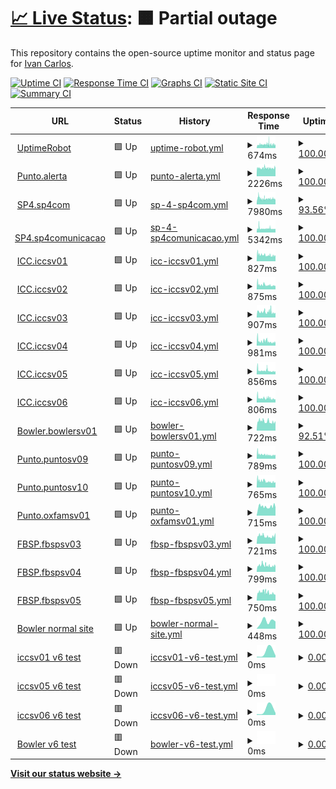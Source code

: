 # [📈 Live Status](https://monitor2.ivancarlos.com.br): <!--live status--> **🟧 Partial outage**

This repository contains the open-source uptime monitor and status page for [Ivan Carlos](https://ivancarlos.me).

[![Uptime CI](https://github.com/ivancarlos-me/Uptime-by-GitHub/workflows/Uptime%20CI/badge.svg)](https://github.com/ivancarlos-me/Uptime-by-GitHub/actions?query=workflow%3A%22Uptime+CI%22)
[![Response Time CI](https://github.com/ivancarlos-me/Uptime-by-GitHub/workflows/Response%20Time%20CI/badge.svg)](https://github.com/ivancarlos-me/Uptime-by-GitHub/actions?query=workflow%3A%22Response+Time+CI%22)
[![Graphs CI](https://github.com/ivancarlos-me/Uptime-by-GitHub/workflows/Graphs%20CI/badge.svg)](https://github.com/ivancarlos-me/Uptime-by-GitHub/actions?query=workflow%3A%22Graphs+CI%22)
[![Static Site CI](https://github.com/ivancarlos-me/Uptime-by-GitHub/workflows/Static%20Site%20CI/badge.svg)](https://github.com/ivancarlos-me/Uptime-by-GitHub/actions?query=workflow%3A%22Static+Site+CI%22)
[![Summary CI](https://github.com/ivancarlos-me/Uptime-by-GitHub/workflows/Summary%20CI/badge.svg)](https://github.com/ivancarlos-me/Uptime-by-GitHub/actions?query=workflow%3A%22Summary+CI%22)

<!--start: status pages-->
<!-- This summary is generated by Upptime (https://github.com/upptime/upptime) -->
<!-- Do not edit this manually, your changes will be overwritten -->
<!-- prettier-ignore -->
| URL | Status | History | Response Time | Uptime |
| --- | ------ | ------- | ------------- | ------ |
| <img alt="" src="https://icons.duckduckgo.com/ip3/uptimerobot.com.ico" height="13"> [UptimeRobot](https://uptimerobot.com) | 🟩 Up | [uptime-robot.yml](https://github.com/ivancarlos-me/Uptime-by-GitHub/commits/HEAD/history/uptime-robot.yml) | <details><summary><img alt="Response time graph" src="./graphs/uptime-robot/response-time-week.png" height="20"> 674ms</summary><br><a href="https://monitor2.ivancarlos.com.br/history/uptime-robot"><img alt="Response time 674" src="https://img.shields.io/endpoint?url=https%3A%2F%2Fraw.githubusercontent.com%2Fivancarlos-me%2FUptime-by-GitHub%2FHEAD%2Fapi%2Fuptime-robot%2Fresponse-time.json"></a><br><a href="https://monitor2.ivancarlos.com.br/history/uptime-robot"><img alt="24-hour response time 691" src="https://img.shields.io/endpoint?url=https%3A%2F%2Fraw.githubusercontent.com%2Fivancarlos-me%2FUptime-by-GitHub%2FHEAD%2Fapi%2Fuptime-robot%2Fresponse-time-day.json"></a><br><a href="https://monitor2.ivancarlos.com.br/history/uptime-robot"><img alt="7-day response time 674" src="https://img.shields.io/endpoint?url=https%3A%2F%2Fraw.githubusercontent.com%2Fivancarlos-me%2FUptime-by-GitHub%2FHEAD%2Fapi%2Fuptime-robot%2Fresponse-time-week.json"></a><br><a href="https://monitor2.ivancarlos.com.br/history/uptime-robot"><img alt="30-day response time 674" src="https://img.shields.io/endpoint?url=https%3A%2F%2Fraw.githubusercontent.com%2Fivancarlos-me%2FUptime-by-GitHub%2FHEAD%2Fapi%2Fuptime-robot%2Fresponse-time-month.json"></a><br><a href="https://monitor2.ivancarlos.com.br/history/uptime-robot"><img alt="1-year response time 674" src="https://img.shields.io/endpoint?url=https%3A%2F%2Fraw.githubusercontent.com%2Fivancarlos-me%2FUptime-by-GitHub%2FHEAD%2Fapi%2Fuptime-robot%2Fresponse-time-year.json"></a></details> | <details><summary><a href="https://monitor2.ivancarlos.com.br/history/uptime-robot">100.00%</a></summary><a href="https://monitor2.ivancarlos.com.br/history/uptime-robot"><img alt="All-time uptime 100.00%" src="https://img.shields.io/endpoint?url=https%3A%2F%2Fraw.githubusercontent.com%2Fivancarlos-me%2FUptime-by-GitHub%2FHEAD%2Fapi%2Fuptime-robot%2Fuptime.json"></a><br><a href="https://monitor2.ivancarlos.com.br/history/uptime-robot"><img alt="24-hour uptime 100.00%" src="https://img.shields.io/endpoint?url=https%3A%2F%2Fraw.githubusercontent.com%2Fivancarlos-me%2FUptime-by-GitHub%2FHEAD%2Fapi%2Fuptime-robot%2Fuptime-day.json"></a><br><a href="https://monitor2.ivancarlos.com.br/history/uptime-robot"><img alt="7-day uptime 100.00%" src="https://img.shields.io/endpoint?url=https%3A%2F%2Fraw.githubusercontent.com%2Fivancarlos-me%2FUptime-by-GitHub%2FHEAD%2Fapi%2Fuptime-robot%2Fuptime-week.json"></a><br><a href="https://monitor2.ivancarlos.com.br/history/uptime-robot"><img alt="30-day uptime 100.00%" src="https://img.shields.io/endpoint?url=https%3A%2F%2Fraw.githubusercontent.com%2Fivancarlos-me%2FUptime-by-GitHub%2FHEAD%2Fapi%2Fuptime-robot%2Fuptime-month.json"></a><br><a href="https://monitor2.ivancarlos.com.br/history/uptime-robot"><img alt="1-year uptime 100.00%" src="https://img.shields.io/endpoint?url=https%3A%2F%2Fraw.githubusercontent.com%2Fivancarlos-me%2FUptime-by-GitHub%2FHEAD%2Fapi%2Fuptime-robot%2Fuptime-year.json"></a></details>
| <img alt="" src="https://icons.duckduckgo.com/ip3/alerta.org.br.ico" height="13"> [Punto.alerta](https://alerta.org.br) | 🟩 Up | [punto-alerta.yml](https://github.com/ivancarlos-me/Uptime-by-GitHub/commits/HEAD/history/punto-alerta.yml) | <details><summary><img alt="Response time graph" src="./graphs/punto-alerta/response-time-week.png" height="20"> 2226ms</summary><br><a href="https://monitor2.ivancarlos.com.br/history/punto-alerta"><img alt="Response time 2226" src="https://img.shields.io/endpoint?url=https%3A%2F%2Fraw.githubusercontent.com%2Fivancarlos-me%2FUptime-by-GitHub%2FHEAD%2Fapi%2Fpunto-alerta%2Fresponse-time.json"></a><br><a href="https://monitor2.ivancarlos.com.br/history/punto-alerta"><img alt="24-hour response time 2226" src="https://img.shields.io/endpoint?url=https%3A%2F%2Fraw.githubusercontent.com%2Fivancarlos-me%2FUptime-by-GitHub%2FHEAD%2Fapi%2Fpunto-alerta%2Fresponse-time-day.json"></a><br><a href="https://monitor2.ivancarlos.com.br/history/punto-alerta"><img alt="7-day response time 2226" src="https://img.shields.io/endpoint?url=https%3A%2F%2Fraw.githubusercontent.com%2Fivancarlos-me%2FUptime-by-GitHub%2FHEAD%2Fapi%2Fpunto-alerta%2Fresponse-time-week.json"></a><br><a href="https://monitor2.ivancarlos.com.br/history/punto-alerta"><img alt="30-day response time 2226" src="https://img.shields.io/endpoint?url=https%3A%2F%2Fraw.githubusercontent.com%2Fivancarlos-me%2FUptime-by-GitHub%2FHEAD%2Fapi%2Fpunto-alerta%2Fresponse-time-month.json"></a><br><a href="https://monitor2.ivancarlos.com.br/history/punto-alerta"><img alt="1-year response time 2226" src="https://img.shields.io/endpoint?url=https%3A%2F%2Fraw.githubusercontent.com%2Fivancarlos-me%2FUptime-by-GitHub%2FHEAD%2Fapi%2Fpunto-alerta%2Fresponse-time-year.json"></a></details> | <details><summary><a href="https://monitor2.ivancarlos.com.br/history/punto-alerta">100.00%</a></summary><a href="https://monitor2.ivancarlos.com.br/history/punto-alerta"><img alt="All-time uptime 100.00%" src="https://img.shields.io/endpoint?url=https%3A%2F%2Fraw.githubusercontent.com%2Fivancarlos-me%2FUptime-by-GitHub%2FHEAD%2Fapi%2Fpunto-alerta%2Fuptime.json"></a><br><a href="https://monitor2.ivancarlos.com.br/history/punto-alerta"><img alt="24-hour uptime 100.00%" src="https://img.shields.io/endpoint?url=https%3A%2F%2Fraw.githubusercontent.com%2Fivancarlos-me%2FUptime-by-GitHub%2FHEAD%2Fapi%2Fpunto-alerta%2Fuptime-day.json"></a><br><a href="https://monitor2.ivancarlos.com.br/history/punto-alerta"><img alt="7-day uptime 100.00%" src="https://img.shields.io/endpoint?url=https%3A%2F%2Fraw.githubusercontent.com%2Fivancarlos-me%2FUptime-by-GitHub%2FHEAD%2Fapi%2Fpunto-alerta%2Fuptime-week.json"></a><br><a href="https://monitor2.ivancarlos.com.br/history/punto-alerta"><img alt="30-day uptime 100.00%" src="https://img.shields.io/endpoint?url=https%3A%2F%2Fraw.githubusercontent.com%2Fivancarlos-me%2FUptime-by-GitHub%2FHEAD%2Fapi%2Fpunto-alerta%2Fuptime-month.json"></a><br><a href="https://monitor2.ivancarlos.com.br/history/punto-alerta"><img alt="1-year uptime 100.00%" src="https://img.shields.io/endpoint?url=https%3A%2F%2Fraw.githubusercontent.com%2Fivancarlos-me%2FUptime-by-GitHub%2FHEAD%2Fapi%2Fpunto-alerta%2Fuptime-year.json"></a></details>
| <img alt="" src="https://icons.duckduckgo.com/ip3/sp4com.com.br.ico" height="13"> [SP4.sp4com](https://sp4com.com.br) | 🟩 Up | [sp-4-sp4com.yml](https://github.com/ivancarlos-me/Uptime-by-GitHub/commits/HEAD/history/sp-4-sp4com.yml) | <details><summary><img alt="Response time graph" src="./graphs/sp-4-sp4com/response-time-week.png" height="20"> 7980ms</summary><br><a href="https://monitor2.ivancarlos.com.br/history/sp-4-sp4com"><img alt="Response time 7980" src="https://img.shields.io/endpoint?url=https%3A%2F%2Fraw.githubusercontent.com%2Fivancarlos-me%2FUptime-by-GitHub%2FHEAD%2Fapi%2Fsp-4-sp4com%2Fresponse-time.json"></a><br><a href="https://monitor2.ivancarlos.com.br/history/sp-4-sp4com"><img alt="24-hour response time 7980" src="https://img.shields.io/endpoint?url=https%3A%2F%2Fraw.githubusercontent.com%2Fivancarlos-me%2FUptime-by-GitHub%2FHEAD%2Fapi%2Fsp-4-sp4com%2Fresponse-time-day.json"></a><br><a href="https://monitor2.ivancarlos.com.br/history/sp-4-sp4com"><img alt="7-day response time 7980" src="https://img.shields.io/endpoint?url=https%3A%2F%2Fraw.githubusercontent.com%2Fivancarlos-me%2FUptime-by-GitHub%2FHEAD%2Fapi%2Fsp-4-sp4com%2Fresponse-time-week.json"></a><br><a href="https://monitor2.ivancarlos.com.br/history/sp-4-sp4com"><img alt="30-day response time 7980" src="https://img.shields.io/endpoint?url=https%3A%2F%2Fraw.githubusercontent.com%2Fivancarlos-me%2FUptime-by-GitHub%2FHEAD%2Fapi%2Fsp-4-sp4com%2Fresponse-time-month.json"></a><br><a href="https://monitor2.ivancarlos.com.br/history/sp-4-sp4com"><img alt="1-year response time 7980" src="https://img.shields.io/endpoint?url=https%3A%2F%2Fraw.githubusercontent.com%2Fivancarlos-me%2FUptime-by-GitHub%2FHEAD%2Fapi%2Fsp-4-sp4com%2Fresponse-time-year.json"></a></details> | <details><summary><a href="https://monitor2.ivancarlos.com.br/history/sp-4-sp4com">93.56%</a></summary><a href="https://monitor2.ivancarlos.com.br/history/sp-4-sp4com"><img alt="All-time uptime 93.56%" src="https://img.shields.io/endpoint?url=https%3A%2F%2Fraw.githubusercontent.com%2Fivancarlos-me%2FUptime-by-GitHub%2FHEAD%2Fapi%2Fsp-4-sp4com%2Fuptime.json"></a><br><a href="https://monitor2.ivancarlos.com.br/history/sp-4-sp4com"><img alt="24-hour uptime 93.56%" src="https://img.shields.io/endpoint?url=https%3A%2F%2Fraw.githubusercontent.com%2Fivancarlos-me%2FUptime-by-GitHub%2FHEAD%2Fapi%2Fsp-4-sp4com%2Fuptime-day.json"></a><br><a href="https://monitor2.ivancarlos.com.br/history/sp-4-sp4com"><img alt="7-day uptime 93.56%" src="https://img.shields.io/endpoint?url=https%3A%2F%2Fraw.githubusercontent.com%2Fivancarlos-me%2FUptime-by-GitHub%2FHEAD%2Fapi%2Fsp-4-sp4com%2Fuptime-week.json"></a><br><a href="https://monitor2.ivancarlos.com.br/history/sp-4-sp4com"><img alt="30-day uptime 93.56%" src="https://img.shields.io/endpoint?url=https%3A%2F%2Fraw.githubusercontent.com%2Fivancarlos-me%2FUptime-by-GitHub%2FHEAD%2Fapi%2Fsp-4-sp4com%2Fuptime-month.json"></a><br><a href="https://monitor2.ivancarlos.com.br/history/sp-4-sp4com"><img alt="1-year uptime 93.56%" src="https://img.shields.io/endpoint?url=https%3A%2F%2Fraw.githubusercontent.com%2Fivancarlos-me%2FUptime-by-GitHub%2FHEAD%2Fapi%2Fsp-4-sp4com%2Fuptime-year.json"></a></details>
| <img alt="" src="https://icons.duckduckgo.com/ip3/sp4comunicacao.com.br.ico" height="13"> [SP4.sp4comunicacao](https://sp4comunicacao.com.br/en) | 🟩 Up | [sp-4-sp4comunicacao.yml](https://github.com/ivancarlos-me/Uptime-by-GitHub/commits/HEAD/history/sp-4-sp4comunicacao.yml) | <details><summary><img alt="Response time graph" src="./graphs/sp-4-sp4comunicacao/response-time-week.png" height="20"> 5342ms</summary><br><a href="https://monitor2.ivancarlos.com.br/history/sp-4-sp4comunicacao"><img alt="Response time 5342" src="https://img.shields.io/endpoint?url=https%3A%2F%2Fraw.githubusercontent.com%2Fivancarlos-me%2FUptime-by-GitHub%2FHEAD%2Fapi%2Fsp-4-sp4comunicacao%2Fresponse-time.json"></a><br><a href="https://monitor2.ivancarlos.com.br/history/sp-4-sp4comunicacao"><img alt="24-hour response time 5342" src="https://img.shields.io/endpoint?url=https%3A%2F%2Fraw.githubusercontent.com%2Fivancarlos-me%2FUptime-by-GitHub%2FHEAD%2Fapi%2Fsp-4-sp4comunicacao%2Fresponse-time-day.json"></a><br><a href="https://monitor2.ivancarlos.com.br/history/sp-4-sp4comunicacao"><img alt="7-day response time 5342" src="https://img.shields.io/endpoint?url=https%3A%2F%2Fraw.githubusercontent.com%2Fivancarlos-me%2FUptime-by-GitHub%2FHEAD%2Fapi%2Fsp-4-sp4comunicacao%2Fresponse-time-week.json"></a><br><a href="https://monitor2.ivancarlos.com.br/history/sp-4-sp4comunicacao"><img alt="30-day response time 5342" src="https://img.shields.io/endpoint?url=https%3A%2F%2Fraw.githubusercontent.com%2Fivancarlos-me%2FUptime-by-GitHub%2FHEAD%2Fapi%2Fsp-4-sp4comunicacao%2Fresponse-time-month.json"></a><br><a href="https://monitor2.ivancarlos.com.br/history/sp-4-sp4comunicacao"><img alt="1-year response time 5342" src="https://img.shields.io/endpoint?url=https%3A%2F%2Fraw.githubusercontent.com%2Fivancarlos-me%2FUptime-by-GitHub%2FHEAD%2Fapi%2Fsp-4-sp4comunicacao%2Fresponse-time-year.json"></a></details> | <details><summary><a href="https://monitor2.ivancarlos.com.br/history/sp-4-sp4comunicacao">100.00%</a></summary><a href="https://monitor2.ivancarlos.com.br/history/sp-4-sp4comunicacao"><img alt="All-time uptime 100.00%" src="https://img.shields.io/endpoint?url=https%3A%2F%2Fraw.githubusercontent.com%2Fivancarlos-me%2FUptime-by-GitHub%2FHEAD%2Fapi%2Fsp-4-sp4comunicacao%2Fuptime.json"></a><br><a href="https://monitor2.ivancarlos.com.br/history/sp-4-sp4comunicacao"><img alt="24-hour uptime 100.00%" src="https://img.shields.io/endpoint?url=https%3A%2F%2Fraw.githubusercontent.com%2Fivancarlos-me%2FUptime-by-GitHub%2FHEAD%2Fapi%2Fsp-4-sp4comunicacao%2Fuptime-day.json"></a><br><a href="https://monitor2.ivancarlos.com.br/history/sp-4-sp4comunicacao"><img alt="7-day uptime 100.00%" src="https://img.shields.io/endpoint?url=https%3A%2F%2Fraw.githubusercontent.com%2Fivancarlos-me%2FUptime-by-GitHub%2FHEAD%2Fapi%2Fsp-4-sp4comunicacao%2Fuptime-week.json"></a><br><a href="https://monitor2.ivancarlos.com.br/history/sp-4-sp4comunicacao"><img alt="30-day uptime 100.00%" src="https://img.shields.io/endpoint?url=https%3A%2F%2Fraw.githubusercontent.com%2Fivancarlos-me%2FUptime-by-GitHub%2FHEAD%2Fapi%2Fsp-4-sp4comunicacao%2Fuptime-month.json"></a><br><a href="https://monitor2.ivancarlos.com.br/history/sp-4-sp4comunicacao"><img alt="1-year uptime 100.00%" src="https://img.shields.io/endpoint?url=https%3A%2F%2Fraw.githubusercontent.com%2Fivancarlos-me%2FUptime-by-GitHub%2FHEAD%2Fapi%2Fsp-4-sp4comunicacao%2Fuptime-year.json"></a></details>
| <img alt="" src="https://icons.duckduckgo.com/ip3/iccsv01.ivancarlos.com.br.ico" height="13"> [ICC.iccsv01](https://iccsv01.ivancarlos.com.br/login) | 🟩 Up | [icc-iccsv01.yml](https://github.com/ivancarlos-me/Uptime-by-GitHub/commits/HEAD/history/icc-iccsv01.yml) | <details><summary><img alt="Response time graph" src="./graphs/icc-iccsv01/response-time-week.png" height="20"> 827ms</summary><br><a href="https://monitor2.ivancarlos.com.br/history/icc-iccsv01"><img alt="Response time 827" src="https://img.shields.io/endpoint?url=https%3A%2F%2Fraw.githubusercontent.com%2Fivancarlos-me%2FUptime-by-GitHub%2FHEAD%2Fapi%2Ficc-iccsv01%2Fresponse-time.json"></a><br><a href="https://monitor2.ivancarlos.com.br/history/icc-iccsv01"><img alt="24-hour response time 827" src="https://img.shields.io/endpoint?url=https%3A%2F%2Fraw.githubusercontent.com%2Fivancarlos-me%2FUptime-by-GitHub%2FHEAD%2Fapi%2Ficc-iccsv01%2Fresponse-time-day.json"></a><br><a href="https://monitor2.ivancarlos.com.br/history/icc-iccsv01"><img alt="7-day response time 827" src="https://img.shields.io/endpoint?url=https%3A%2F%2Fraw.githubusercontent.com%2Fivancarlos-me%2FUptime-by-GitHub%2FHEAD%2Fapi%2Ficc-iccsv01%2Fresponse-time-week.json"></a><br><a href="https://monitor2.ivancarlos.com.br/history/icc-iccsv01"><img alt="30-day response time 827" src="https://img.shields.io/endpoint?url=https%3A%2F%2Fraw.githubusercontent.com%2Fivancarlos-me%2FUptime-by-GitHub%2FHEAD%2Fapi%2Ficc-iccsv01%2Fresponse-time-month.json"></a><br><a href="https://monitor2.ivancarlos.com.br/history/icc-iccsv01"><img alt="1-year response time 827" src="https://img.shields.io/endpoint?url=https%3A%2F%2Fraw.githubusercontent.com%2Fivancarlos-me%2FUptime-by-GitHub%2FHEAD%2Fapi%2Ficc-iccsv01%2Fresponse-time-year.json"></a></details> | <details><summary><a href="https://monitor2.ivancarlos.com.br/history/icc-iccsv01">100.00%</a></summary><a href="https://monitor2.ivancarlos.com.br/history/icc-iccsv01"><img alt="All-time uptime 100.00%" src="https://img.shields.io/endpoint?url=https%3A%2F%2Fraw.githubusercontent.com%2Fivancarlos-me%2FUptime-by-GitHub%2FHEAD%2Fapi%2Ficc-iccsv01%2Fuptime.json"></a><br><a href="https://monitor2.ivancarlos.com.br/history/icc-iccsv01"><img alt="24-hour uptime 100.00%" src="https://img.shields.io/endpoint?url=https%3A%2F%2Fraw.githubusercontent.com%2Fivancarlos-me%2FUptime-by-GitHub%2FHEAD%2Fapi%2Ficc-iccsv01%2Fuptime-day.json"></a><br><a href="https://monitor2.ivancarlos.com.br/history/icc-iccsv01"><img alt="7-day uptime 100.00%" src="https://img.shields.io/endpoint?url=https%3A%2F%2Fraw.githubusercontent.com%2Fivancarlos-me%2FUptime-by-GitHub%2FHEAD%2Fapi%2Ficc-iccsv01%2Fuptime-week.json"></a><br><a href="https://monitor2.ivancarlos.com.br/history/icc-iccsv01"><img alt="30-day uptime 100.00%" src="https://img.shields.io/endpoint?url=https%3A%2F%2Fraw.githubusercontent.com%2Fivancarlos-me%2FUptime-by-GitHub%2FHEAD%2Fapi%2Ficc-iccsv01%2Fuptime-month.json"></a><br><a href="https://monitor2.ivancarlos.com.br/history/icc-iccsv01"><img alt="1-year uptime 100.00%" src="https://img.shields.io/endpoint?url=https%3A%2F%2Fraw.githubusercontent.com%2Fivancarlos-me%2FUptime-by-GitHub%2FHEAD%2Fapi%2Ficc-iccsv01%2Fuptime-year.json"></a></details>
| <img alt="" src="https://icons.duckduckgo.com/ip3/iccsv02.ivancarlos.com.br.ico" height="13"> [ICC.iccsv02](https://iccsv02.ivancarlos.com.br/login) | 🟩 Up | [icc-iccsv02.yml](https://github.com/ivancarlos-me/Uptime-by-GitHub/commits/HEAD/history/icc-iccsv02.yml) | <details><summary><img alt="Response time graph" src="./graphs/icc-iccsv02/response-time-week.png" height="20"> 875ms</summary><br><a href="https://monitor2.ivancarlos.com.br/history/icc-iccsv02"><img alt="Response time 875" src="https://img.shields.io/endpoint?url=https%3A%2F%2Fraw.githubusercontent.com%2Fivancarlos-me%2FUptime-by-GitHub%2FHEAD%2Fapi%2Ficc-iccsv02%2Fresponse-time.json"></a><br><a href="https://monitor2.ivancarlos.com.br/history/icc-iccsv02"><img alt="24-hour response time 875" src="https://img.shields.io/endpoint?url=https%3A%2F%2Fraw.githubusercontent.com%2Fivancarlos-me%2FUptime-by-GitHub%2FHEAD%2Fapi%2Ficc-iccsv02%2Fresponse-time-day.json"></a><br><a href="https://monitor2.ivancarlos.com.br/history/icc-iccsv02"><img alt="7-day response time 875" src="https://img.shields.io/endpoint?url=https%3A%2F%2Fraw.githubusercontent.com%2Fivancarlos-me%2FUptime-by-GitHub%2FHEAD%2Fapi%2Ficc-iccsv02%2Fresponse-time-week.json"></a><br><a href="https://monitor2.ivancarlos.com.br/history/icc-iccsv02"><img alt="30-day response time 875" src="https://img.shields.io/endpoint?url=https%3A%2F%2Fraw.githubusercontent.com%2Fivancarlos-me%2FUptime-by-GitHub%2FHEAD%2Fapi%2Ficc-iccsv02%2Fresponse-time-month.json"></a><br><a href="https://monitor2.ivancarlos.com.br/history/icc-iccsv02"><img alt="1-year response time 875" src="https://img.shields.io/endpoint?url=https%3A%2F%2Fraw.githubusercontent.com%2Fivancarlos-me%2FUptime-by-GitHub%2FHEAD%2Fapi%2Ficc-iccsv02%2Fresponse-time-year.json"></a></details> | <details><summary><a href="https://monitor2.ivancarlos.com.br/history/icc-iccsv02">100.00%</a></summary><a href="https://monitor2.ivancarlos.com.br/history/icc-iccsv02"><img alt="All-time uptime 100.00%" src="https://img.shields.io/endpoint?url=https%3A%2F%2Fraw.githubusercontent.com%2Fivancarlos-me%2FUptime-by-GitHub%2FHEAD%2Fapi%2Ficc-iccsv02%2Fuptime.json"></a><br><a href="https://monitor2.ivancarlos.com.br/history/icc-iccsv02"><img alt="24-hour uptime 100.00%" src="https://img.shields.io/endpoint?url=https%3A%2F%2Fraw.githubusercontent.com%2Fivancarlos-me%2FUptime-by-GitHub%2FHEAD%2Fapi%2Ficc-iccsv02%2Fuptime-day.json"></a><br><a href="https://monitor2.ivancarlos.com.br/history/icc-iccsv02"><img alt="7-day uptime 100.00%" src="https://img.shields.io/endpoint?url=https%3A%2F%2Fraw.githubusercontent.com%2Fivancarlos-me%2FUptime-by-GitHub%2FHEAD%2Fapi%2Ficc-iccsv02%2Fuptime-week.json"></a><br><a href="https://monitor2.ivancarlos.com.br/history/icc-iccsv02"><img alt="30-day uptime 100.00%" src="https://img.shields.io/endpoint?url=https%3A%2F%2Fraw.githubusercontent.com%2Fivancarlos-me%2FUptime-by-GitHub%2FHEAD%2Fapi%2Ficc-iccsv02%2Fuptime-month.json"></a><br><a href="https://monitor2.ivancarlos.com.br/history/icc-iccsv02"><img alt="1-year uptime 100.00%" src="https://img.shields.io/endpoint?url=https%3A%2F%2Fraw.githubusercontent.com%2Fivancarlos-me%2FUptime-by-GitHub%2FHEAD%2Fapi%2Ficc-iccsv02%2Fuptime-year.json"></a></details>
| <img alt="" src="https://icons.duckduckgo.com/ip3/iccsv03.ivancarlos.com.br.ico" height="13"> [ICC.iccsv03](https://iccsv03.ivancarlos.com.br/login) | 🟩 Up | [icc-iccsv03.yml](https://github.com/ivancarlos-me/Uptime-by-GitHub/commits/HEAD/history/icc-iccsv03.yml) | <details><summary><img alt="Response time graph" src="./graphs/icc-iccsv03/response-time-week.png" height="20"> 907ms</summary><br><a href="https://monitor2.ivancarlos.com.br/history/icc-iccsv03"><img alt="Response time 907" src="https://img.shields.io/endpoint?url=https%3A%2F%2Fraw.githubusercontent.com%2Fivancarlos-me%2FUptime-by-GitHub%2FHEAD%2Fapi%2Ficc-iccsv03%2Fresponse-time.json"></a><br><a href="https://monitor2.ivancarlos.com.br/history/icc-iccsv03"><img alt="24-hour response time 907" src="https://img.shields.io/endpoint?url=https%3A%2F%2Fraw.githubusercontent.com%2Fivancarlos-me%2FUptime-by-GitHub%2FHEAD%2Fapi%2Ficc-iccsv03%2Fresponse-time-day.json"></a><br><a href="https://monitor2.ivancarlos.com.br/history/icc-iccsv03"><img alt="7-day response time 907" src="https://img.shields.io/endpoint?url=https%3A%2F%2Fraw.githubusercontent.com%2Fivancarlos-me%2FUptime-by-GitHub%2FHEAD%2Fapi%2Ficc-iccsv03%2Fresponse-time-week.json"></a><br><a href="https://monitor2.ivancarlos.com.br/history/icc-iccsv03"><img alt="30-day response time 907" src="https://img.shields.io/endpoint?url=https%3A%2F%2Fraw.githubusercontent.com%2Fivancarlos-me%2FUptime-by-GitHub%2FHEAD%2Fapi%2Ficc-iccsv03%2Fresponse-time-month.json"></a><br><a href="https://monitor2.ivancarlos.com.br/history/icc-iccsv03"><img alt="1-year response time 907" src="https://img.shields.io/endpoint?url=https%3A%2F%2Fraw.githubusercontent.com%2Fivancarlos-me%2FUptime-by-GitHub%2FHEAD%2Fapi%2Ficc-iccsv03%2Fresponse-time-year.json"></a></details> | <details><summary><a href="https://monitor2.ivancarlos.com.br/history/icc-iccsv03">100.00%</a></summary><a href="https://monitor2.ivancarlos.com.br/history/icc-iccsv03"><img alt="All-time uptime 100.00%" src="https://img.shields.io/endpoint?url=https%3A%2F%2Fraw.githubusercontent.com%2Fivancarlos-me%2FUptime-by-GitHub%2FHEAD%2Fapi%2Ficc-iccsv03%2Fuptime.json"></a><br><a href="https://monitor2.ivancarlos.com.br/history/icc-iccsv03"><img alt="24-hour uptime 100.00%" src="https://img.shields.io/endpoint?url=https%3A%2F%2Fraw.githubusercontent.com%2Fivancarlos-me%2FUptime-by-GitHub%2FHEAD%2Fapi%2Ficc-iccsv03%2Fuptime-day.json"></a><br><a href="https://monitor2.ivancarlos.com.br/history/icc-iccsv03"><img alt="7-day uptime 100.00%" src="https://img.shields.io/endpoint?url=https%3A%2F%2Fraw.githubusercontent.com%2Fivancarlos-me%2FUptime-by-GitHub%2FHEAD%2Fapi%2Ficc-iccsv03%2Fuptime-week.json"></a><br><a href="https://monitor2.ivancarlos.com.br/history/icc-iccsv03"><img alt="30-day uptime 100.00%" src="https://img.shields.io/endpoint?url=https%3A%2F%2Fraw.githubusercontent.com%2Fivancarlos-me%2FUptime-by-GitHub%2FHEAD%2Fapi%2Ficc-iccsv03%2Fuptime-month.json"></a><br><a href="https://monitor2.ivancarlos.com.br/history/icc-iccsv03"><img alt="1-year uptime 100.00%" src="https://img.shields.io/endpoint?url=https%3A%2F%2Fraw.githubusercontent.com%2Fivancarlos-me%2FUptime-by-GitHub%2FHEAD%2Fapi%2Ficc-iccsv03%2Fuptime-year.json"></a></details>
| <img alt="" src="https://icons.duckduckgo.com/ip3/iccsv04.ivancarlos.com.br.ico" height="13"> [ICC.iccsv04](https://iccsv04.ivancarlos.com.br/login) | 🟩 Up | [icc-iccsv04.yml](https://github.com/ivancarlos-me/Uptime-by-GitHub/commits/HEAD/history/icc-iccsv04.yml) | <details><summary><img alt="Response time graph" src="./graphs/icc-iccsv04/response-time-week.png" height="20"> 981ms</summary><br><a href="https://monitor2.ivancarlos.com.br/history/icc-iccsv04"><img alt="Response time 981" src="https://img.shields.io/endpoint?url=https%3A%2F%2Fraw.githubusercontent.com%2Fivancarlos-me%2FUptime-by-GitHub%2FHEAD%2Fapi%2Ficc-iccsv04%2Fresponse-time.json"></a><br><a href="https://monitor2.ivancarlos.com.br/history/icc-iccsv04"><img alt="24-hour response time 981" src="https://img.shields.io/endpoint?url=https%3A%2F%2Fraw.githubusercontent.com%2Fivancarlos-me%2FUptime-by-GitHub%2FHEAD%2Fapi%2Ficc-iccsv04%2Fresponse-time-day.json"></a><br><a href="https://monitor2.ivancarlos.com.br/history/icc-iccsv04"><img alt="7-day response time 981" src="https://img.shields.io/endpoint?url=https%3A%2F%2Fraw.githubusercontent.com%2Fivancarlos-me%2FUptime-by-GitHub%2FHEAD%2Fapi%2Ficc-iccsv04%2Fresponse-time-week.json"></a><br><a href="https://monitor2.ivancarlos.com.br/history/icc-iccsv04"><img alt="30-day response time 981" src="https://img.shields.io/endpoint?url=https%3A%2F%2Fraw.githubusercontent.com%2Fivancarlos-me%2FUptime-by-GitHub%2FHEAD%2Fapi%2Ficc-iccsv04%2Fresponse-time-month.json"></a><br><a href="https://monitor2.ivancarlos.com.br/history/icc-iccsv04"><img alt="1-year response time 981" src="https://img.shields.io/endpoint?url=https%3A%2F%2Fraw.githubusercontent.com%2Fivancarlos-me%2FUptime-by-GitHub%2FHEAD%2Fapi%2Ficc-iccsv04%2Fresponse-time-year.json"></a></details> | <details><summary><a href="https://monitor2.ivancarlos.com.br/history/icc-iccsv04">100.00%</a></summary><a href="https://monitor2.ivancarlos.com.br/history/icc-iccsv04"><img alt="All-time uptime 100.00%" src="https://img.shields.io/endpoint?url=https%3A%2F%2Fraw.githubusercontent.com%2Fivancarlos-me%2FUptime-by-GitHub%2FHEAD%2Fapi%2Ficc-iccsv04%2Fuptime.json"></a><br><a href="https://monitor2.ivancarlos.com.br/history/icc-iccsv04"><img alt="24-hour uptime 100.00%" src="https://img.shields.io/endpoint?url=https%3A%2F%2Fraw.githubusercontent.com%2Fivancarlos-me%2FUptime-by-GitHub%2FHEAD%2Fapi%2Ficc-iccsv04%2Fuptime-day.json"></a><br><a href="https://monitor2.ivancarlos.com.br/history/icc-iccsv04"><img alt="7-day uptime 100.00%" src="https://img.shields.io/endpoint?url=https%3A%2F%2Fraw.githubusercontent.com%2Fivancarlos-me%2FUptime-by-GitHub%2FHEAD%2Fapi%2Ficc-iccsv04%2Fuptime-week.json"></a><br><a href="https://monitor2.ivancarlos.com.br/history/icc-iccsv04"><img alt="30-day uptime 100.00%" src="https://img.shields.io/endpoint?url=https%3A%2F%2Fraw.githubusercontent.com%2Fivancarlos-me%2FUptime-by-GitHub%2FHEAD%2Fapi%2Ficc-iccsv04%2Fuptime-month.json"></a><br><a href="https://monitor2.ivancarlos.com.br/history/icc-iccsv04"><img alt="1-year uptime 100.00%" src="https://img.shields.io/endpoint?url=https%3A%2F%2Fraw.githubusercontent.com%2Fivancarlos-me%2FUptime-by-GitHub%2FHEAD%2Fapi%2Ficc-iccsv04%2Fuptime-year.json"></a></details>
| <img alt="" src="https://icons.duckduckgo.com/ip3/iccsv05.ivancarlos.com.br.ico" height="13"> [ICC.iccsv05](https://iccsv05.ivancarlos.com.br/login) | 🟩 Up | [icc-iccsv05.yml](https://github.com/ivancarlos-me/Uptime-by-GitHub/commits/HEAD/history/icc-iccsv05.yml) | <details><summary><img alt="Response time graph" src="./graphs/icc-iccsv05/response-time-week.png" height="20"> 856ms</summary><br><a href="https://monitor2.ivancarlos.com.br/history/icc-iccsv05"><img alt="Response time 856" src="https://img.shields.io/endpoint?url=https%3A%2F%2Fraw.githubusercontent.com%2Fivancarlos-me%2FUptime-by-GitHub%2FHEAD%2Fapi%2Ficc-iccsv05%2Fresponse-time.json"></a><br><a href="https://monitor2.ivancarlos.com.br/history/icc-iccsv05"><img alt="24-hour response time 856" src="https://img.shields.io/endpoint?url=https%3A%2F%2Fraw.githubusercontent.com%2Fivancarlos-me%2FUptime-by-GitHub%2FHEAD%2Fapi%2Ficc-iccsv05%2Fresponse-time-day.json"></a><br><a href="https://monitor2.ivancarlos.com.br/history/icc-iccsv05"><img alt="7-day response time 856" src="https://img.shields.io/endpoint?url=https%3A%2F%2Fraw.githubusercontent.com%2Fivancarlos-me%2FUptime-by-GitHub%2FHEAD%2Fapi%2Ficc-iccsv05%2Fresponse-time-week.json"></a><br><a href="https://monitor2.ivancarlos.com.br/history/icc-iccsv05"><img alt="30-day response time 856" src="https://img.shields.io/endpoint?url=https%3A%2F%2Fraw.githubusercontent.com%2Fivancarlos-me%2FUptime-by-GitHub%2FHEAD%2Fapi%2Ficc-iccsv05%2Fresponse-time-month.json"></a><br><a href="https://monitor2.ivancarlos.com.br/history/icc-iccsv05"><img alt="1-year response time 856" src="https://img.shields.io/endpoint?url=https%3A%2F%2Fraw.githubusercontent.com%2Fivancarlos-me%2FUptime-by-GitHub%2FHEAD%2Fapi%2Ficc-iccsv05%2Fresponse-time-year.json"></a></details> | <details><summary><a href="https://monitor2.ivancarlos.com.br/history/icc-iccsv05">100.00%</a></summary><a href="https://monitor2.ivancarlos.com.br/history/icc-iccsv05"><img alt="All-time uptime 100.00%" src="https://img.shields.io/endpoint?url=https%3A%2F%2Fraw.githubusercontent.com%2Fivancarlos-me%2FUptime-by-GitHub%2FHEAD%2Fapi%2Ficc-iccsv05%2Fuptime.json"></a><br><a href="https://monitor2.ivancarlos.com.br/history/icc-iccsv05"><img alt="24-hour uptime 100.00%" src="https://img.shields.io/endpoint?url=https%3A%2F%2Fraw.githubusercontent.com%2Fivancarlos-me%2FUptime-by-GitHub%2FHEAD%2Fapi%2Ficc-iccsv05%2Fuptime-day.json"></a><br><a href="https://monitor2.ivancarlos.com.br/history/icc-iccsv05"><img alt="7-day uptime 100.00%" src="https://img.shields.io/endpoint?url=https%3A%2F%2Fraw.githubusercontent.com%2Fivancarlos-me%2FUptime-by-GitHub%2FHEAD%2Fapi%2Ficc-iccsv05%2Fuptime-week.json"></a><br><a href="https://monitor2.ivancarlos.com.br/history/icc-iccsv05"><img alt="30-day uptime 100.00%" src="https://img.shields.io/endpoint?url=https%3A%2F%2Fraw.githubusercontent.com%2Fivancarlos-me%2FUptime-by-GitHub%2FHEAD%2Fapi%2Ficc-iccsv05%2Fuptime-month.json"></a><br><a href="https://monitor2.ivancarlos.com.br/history/icc-iccsv05"><img alt="1-year uptime 100.00%" src="https://img.shields.io/endpoint?url=https%3A%2F%2Fraw.githubusercontent.com%2Fivancarlos-me%2FUptime-by-GitHub%2FHEAD%2Fapi%2Ficc-iccsv05%2Fuptime-year.json"></a></details>
| <img alt="" src="https://icons.duckduckgo.com/ip3/iccsv06.ivancarlos.com.br.ico" height="13"> [ICC.iccsv06](https://iccsv06.ivancarlos.com.br/login) | 🟩 Up | [icc-iccsv06.yml](https://github.com/ivancarlos-me/Uptime-by-GitHub/commits/HEAD/history/icc-iccsv06.yml) | <details><summary><img alt="Response time graph" src="./graphs/icc-iccsv06/response-time-week.png" height="20"> 806ms</summary><br><a href="https://monitor2.ivancarlos.com.br/history/icc-iccsv06"><img alt="Response time 806" src="https://img.shields.io/endpoint?url=https%3A%2F%2Fraw.githubusercontent.com%2Fivancarlos-me%2FUptime-by-GitHub%2FHEAD%2Fapi%2Ficc-iccsv06%2Fresponse-time.json"></a><br><a href="https://monitor2.ivancarlos.com.br/history/icc-iccsv06"><img alt="24-hour response time 806" src="https://img.shields.io/endpoint?url=https%3A%2F%2Fraw.githubusercontent.com%2Fivancarlos-me%2FUptime-by-GitHub%2FHEAD%2Fapi%2Ficc-iccsv06%2Fresponse-time-day.json"></a><br><a href="https://monitor2.ivancarlos.com.br/history/icc-iccsv06"><img alt="7-day response time 806" src="https://img.shields.io/endpoint?url=https%3A%2F%2Fraw.githubusercontent.com%2Fivancarlos-me%2FUptime-by-GitHub%2FHEAD%2Fapi%2Ficc-iccsv06%2Fresponse-time-week.json"></a><br><a href="https://monitor2.ivancarlos.com.br/history/icc-iccsv06"><img alt="30-day response time 806" src="https://img.shields.io/endpoint?url=https%3A%2F%2Fraw.githubusercontent.com%2Fivancarlos-me%2FUptime-by-GitHub%2FHEAD%2Fapi%2Ficc-iccsv06%2Fresponse-time-month.json"></a><br><a href="https://monitor2.ivancarlos.com.br/history/icc-iccsv06"><img alt="1-year response time 806" src="https://img.shields.io/endpoint?url=https%3A%2F%2Fraw.githubusercontent.com%2Fivancarlos-me%2FUptime-by-GitHub%2FHEAD%2Fapi%2Ficc-iccsv06%2Fresponse-time-year.json"></a></details> | <details><summary><a href="https://monitor2.ivancarlos.com.br/history/icc-iccsv06">100.00%</a></summary><a href="https://monitor2.ivancarlos.com.br/history/icc-iccsv06"><img alt="All-time uptime 100.00%" src="https://img.shields.io/endpoint?url=https%3A%2F%2Fraw.githubusercontent.com%2Fivancarlos-me%2FUptime-by-GitHub%2FHEAD%2Fapi%2Ficc-iccsv06%2Fuptime.json"></a><br><a href="https://monitor2.ivancarlos.com.br/history/icc-iccsv06"><img alt="24-hour uptime 100.00%" src="https://img.shields.io/endpoint?url=https%3A%2F%2Fraw.githubusercontent.com%2Fivancarlos-me%2FUptime-by-GitHub%2FHEAD%2Fapi%2Ficc-iccsv06%2Fuptime-day.json"></a><br><a href="https://monitor2.ivancarlos.com.br/history/icc-iccsv06"><img alt="7-day uptime 100.00%" src="https://img.shields.io/endpoint?url=https%3A%2F%2Fraw.githubusercontent.com%2Fivancarlos-me%2FUptime-by-GitHub%2FHEAD%2Fapi%2Ficc-iccsv06%2Fuptime-week.json"></a><br><a href="https://monitor2.ivancarlos.com.br/history/icc-iccsv06"><img alt="30-day uptime 100.00%" src="https://img.shields.io/endpoint?url=https%3A%2F%2Fraw.githubusercontent.com%2Fivancarlos-me%2FUptime-by-GitHub%2FHEAD%2Fapi%2Ficc-iccsv06%2Fuptime-month.json"></a><br><a href="https://monitor2.ivancarlos.com.br/history/icc-iccsv06"><img alt="1-year uptime 100.00%" src="https://img.shields.io/endpoint?url=https%3A%2F%2Fraw.githubusercontent.com%2Fivancarlos-me%2FUptime-by-GitHub%2FHEAD%2Fapi%2Ficc-iccsv06%2Fuptime-year.json"></a></details>
| <img alt="" src="https://icons.duckduckgo.com/ip3/bowlersv01.bowler.com.br.ico" height="13"> [Bowler.bowlersv01](https://bowlersv01.bowler.com.br/login) | 🟩 Up | [bowler-bowlersv01.yml](https://github.com/ivancarlos-me/Uptime-by-GitHub/commits/HEAD/history/bowler-bowlersv01.yml) | <details><summary><img alt="Response time graph" src="./graphs/bowler-bowlersv01/response-time-week.png" height="20"> 722ms</summary><br><a href="https://monitor2.ivancarlos.com.br/history/bowler-bowlersv01"><img alt="Response time 722" src="https://img.shields.io/endpoint?url=https%3A%2F%2Fraw.githubusercontent.com%2Fivancarlos-me%2FUptime-by-GitHub%2FHEAD%2Fapi%2Fbowler-bowlersv01%2Fresponse-time.json"></a><br><a href="https://monitor2.ivancarlos.com.br/history/bowler-bowlersv01"><img alt="24-hour response time 722" src="https://img.shields.io/endpoint?url=https%3A%2F%2Fraw.githubusercontent.com%2Fivancarlos-me%2FUptime-by-GitHub%2FHEAD%2Fapi%2Fbowler-bowlersv01%2Fresponse-time-day.json"></a><br><a href="https://monitor2.ivancarlos.com.br/history/bowler-bowlersv01"><img alt="7-day response time 722" src="https://img.shields.io/endpoint?url=https%3A%2F%2Fraw.githubusercontent.com%2Fivancarlos-me%2FUptime-by-GitHub%2FHEAD%2Fapi%2Fbowler-bowlersv01%2Fresponse-time-week.json"></a><br><a href="https://monitor2.ivancarlos.com.br/history/bowler-bowlersv01"><img alt="30-day response time 722" src="https://img.shields.io/endpoint?url=https%3A%2F%2Fraw.githubusercontent.com%2Fivancarlos-me%2FUptime-by-GitHub%2FHEAD%2Fapi%2Fbowler-bowlersv01%2Fresponse-time-month.json"></a><br><a href="https://monitor2.ivancarlos.com.br/history/bowler-bowlersv01"><img alt="1-year response time 722" src="https://img.shields.io/endpoint?url=https%3A%2F%2Fraw.githubusercontent.com%2Fivancarlos-me%2FUptime-by-GitHub%2FHEAD%2Fapi%2Fbowler-bowlersv01%2Fresponse-time-year.json"></a></details> | <details><summary><a href="https://monitor2.ivancarlos.com.br/history/bowler-bowlersv01">92.51%</a></summary><a href="https://monitor2.ivancarlos.com.br/history/bowler-bowlersv01"><img alt="All-time uptime 92.51%" src="https://img.shields.io/endpoint?url=https%3A%2F%2Fraw.githubusercontent.com%2Fivancarlos-me%2FUptime-by-GitHub%2FHEAD%2Fapi%2Fbowler-bowlersv01%2Fuptime.json"></a><br><a href="https://monitor2.ivancarlos.com.br/history/bowler-bowlersv01"><img alt="24-hour uptime 92.51%" src="https://img.shields.io/endpoint?url=https%3A%2F%2Fraw.githubusercontent.com%2Fivancarlos-me%2FUptime-by-GitHub%2FHEAD%2Fapi%2Fbowler-bowlersv01%2Fuptime-day.json"></a><br><a href="https://monitor2.ivancarlos.com.br/history/bowler-bowlersv01"><img alt="7-day uptime 92.51%" src="https://img.shields.io/endpoint?url=https%3A%2F%2Fraw.githubusercontent.com%2Fivancarlos-me%2FUptime-by-GitHub%2FHEAD%2Fapi%2Fbowler-bowlersv01%2Fuptime-week.json"></a><br><a href="https://monitor2.ivancarlos.com.br/history/bowler-bowlersv01"><img alt="30-day uptime 92.51%" src="https://img.shields.io/endpoint?url=https%3A%2F%2Fraw.githubusercontent.com%2Fivancarlos-me%2FUptime-by-GitHub%2FHEAD%2Fapi%2Fbowler-bowlersv01%2Fuptime-month.json"></a><br><a href="https://monitor2.ivancarlos.com.br/history/bowler-bowlersv01"><img alt="1-year uptime 92.51%" src="https://img.shields.io/endpoint?url=https%3A%2F%2Fraw.githubusercontent.com%2Fivancarlos-me%2FUptime-by-GitHub%2FHEAD%2Fapi%2Fbowler-bowlersv01%2Fuptime-year.json"></a></details>
| <img alt="" src="https://icons.duckduckgo.com/ip3/puntosv09.puntocomunicacao.com.br.ico" height="13"> [Punto.puntosv09](https://puntosv09.puntocomunicacao.com.br/login) | 🟩 Up | [punto-puntosv09.yml](https://github.com/ivancarlos-me/Uptime-by-GitHub/commits/HEAD/history/punto-puntosv09.yml) | <details><summary><img alt="Response time graph" src="./graphs/punto-puntosv09/response-time-week.png" height="20"> 789ms</summary><br><a href="https://monitor2.ivancarlos.com.br/history/punto-puntosv09"><img alt="Response time 789" src="https://img.shields.io/endpoint?url=https%3A%2F%2Fraw.githubusercontent.com%2Fivancarlos-me%2FUptime-by-GitHub%2FHEAD%2Fapi%2Fpunto-puntosv09%2Fresponse-time.json"></a><br><a href="https://monitor2.ivancarlos.com.br/history/punto-puntosv09"><img alt="24-hour response time 789" src="https://img.shields.io/endpoint?url=https%3A%2F%2Fraw.githubusercontent.com%2Fivancarlos-me%2FUptime-by-GitHub%2FHEAD%2Fapi%2Fpunto-puntosv09%2Fresponse-time-day.json"></a><br><a href="https://monitor2.ivancarlos.com.br/history/punto-puntosv09"><img alt="7-day response time 789" src="https://img.shields.io/endpoint?url=https%3A%2F%2Fraw.githubusercontent.com%2Fivancarlos-me%2FUptime-by-GitHub%2FHEAD%2Fapi%2Fpunto-puntosv09%2Fresponse-time-week.json"></a><br><a href="https://monitor2.ivancarlos.com.br/history/punto-puntosv09"><img alt="30-day response time 789" src="https://img.shields.io/endpoint?url=https%3A%2F%2Fraw.githubusercontent.com%2Fivancarlos-me%2FUptime-by-GitHub%2FHEAD%2Fapi%2Fpunto-puntosv09%2Fresponse-time-month.json"></a><br><a href="https://monitor2.ivancarlos.com.br/history/punto-puntosv09"><img alt="1-year response time 789" src="https://img.shields.io/endpoint?url=https%3A%2F%2Fraw.githubusercontent.com%2Fivancarlos-me%2FUptime-by-GitHub%2FHEAD%2Fapi%2Fpunto-puntosv09%2Fresponse-time-year.json"></a></details> | <details><summary><a href="https://monitor2.ivancarlos.com.br/history/punto-puntosv09">100.00%</a></summary><a href="https://monitor2.ivancarlos.com.br/history/punto-puntosv09"><img alt="All-time uptime 100.00%" src="https://img.shields.io/endpoint?url=https%3A%2F%2Fraw.githubusercontent.com%2Fivancarlos-me%2FUptime-by-GitHub%2FHEAD%2Fapi%2Fpunto-puntosv09%2Fuptime.json"></a><br><a href="https://monitor2.ivancarlos.com.br/history/punto-puntosv09"><img alt="24-hour uptime 100.00%" src="https://img.shields.io/endpoint?url=https%3A%2F%2Fraw.githubusercontent.com%2Fivancarlos-me%2FUptime-by-GitHub%2FHEAD%2Fapi%2Fpunto-puntosv09%2Fuptime-day.json"></a><br><a href="https://monitor2.ivancarlos.com.br/history/punto-puntosv09"><img alt="7-day uptime 100.00%" src="https://img.shields.io/endpoint?url=https%3A%2F%2Fraw.githubusercontent.com%2Fivancarlos-me%2FUptime-by-GitHub%2FHEAD%2Fapi%2Fpunto-puntosv09%2Fuptime-week.json"></a><br><a href="https://monitor2.ivancarlos.com.br/history/punto-puntosv09"><img alt="30-day uptime 100.00%" src="https://img.shields.io/endpoint?url=https%3A%2F%2Fraw.githubusercontent.com%2Fivancarlos-me%2FUptime-by-GitHub%2FHEAD%2Fapi%2Fpunto-puntosv09%2Fuptime-month.json"></a><br><a href="https://monitor2.ivancarlos.com.br/history/punto-puntosv09"><img alt="1-year uptime 100.00%" src="https://img.shields.io/endpoint?url=https%3A%2F%2Fraw.githubusercontent.com%2Fivancarlos-me%2FUptime-by-GitHub%2FHEAD%2Fapi%2Fpunto-puntosv09%2Fuptime-year.json"></a></details>
| <img alt="" src="https://icons.duckduckgo.com/ip3/puntosv10.puntocomunicacao.com.br.ico" height="13"> [Punto.puntosv10](https://puntosv10.puntocomunicacao.com.br/login) | 🟩 Up | [punto-puntosv10.yml](https://github.com/ivancarlos-me/Uptime-by-GitHub/commits/HEAD/history/punto-puntosv10.yml) | <details><summary><img alt="Response time graph" src="./graphs/punto-puntosv10/response-time-week.png" height="20"> 765ms</summary><br><a href="https://monitor2.ivancarlos.com.br/history/punto-puntosv10"><img alt="Response time 765" src="https://img.shields.io/endpoint?url=https%3A%2F%2Fraw.githubusercontent.com%2Fivancarlos-me%2FUptime-by-GitHub%2FHEAD%2Fapi%2Fpunto-puntosv10%2Fresponse-time.json"></a><br><a href="https://monitor2.ivancarlos.com.br/history/punto-puntosv10"><img alt="24-hour response time 765" src="https://img.shields.io/endpoint?url=https%3A%2F%2Fraw.githubusercontent.com%2Fivancarlos-me%2FUptime-by-GitHub%2FHEAD%2Fapi%2Fpunto-puntosv10%2Fresponse-time-day.json"></a><br><a href="https://monitor2.ivancarlos.com.br/history/punto-puntosv10"><img alt="7-day response time 765" src="https://img.shields.io/endpoint?url=https%3A%2F%2Fraw.githubusercontent.com%2Fivancarlos-me%2FUptime-by-GitHub%2FHEAD%2Fapi%2Fpunto-puntosv10%2Fresponse-time-week.json"></a><br><a href="https://monitor2.ivancarlos.com.br/history/punto-puntosv10"><img alt="30-day response time 765" src="https://img.shields.io/endpoint?url=https%3A%2F%2Fraw.githubusercontent.com%2Fivancarlos-me%2FUptime-by-GitHub%2FHEAD%2Fapi%2Fpunto-puntosv10%2Fresponse-time-month.json"></a><br><a href="https://monitor2.ivancarlos.com.br/history/punto-puntosv10"><img alt="1-year response time 765" src="https://img.shields.io/endpoint?url=https%3A%2F%2Fraw.githubusercontent.com%2Fivancarlos-me%2FUptime-by-GitHub%2FHEAD%2Fapi%2Fpunto-puntosv10%2Fresponse-time-year.json"></a></details> | <details><summary><a href="https://monitor2.ivancarlos.com.br/history/punto-puntosv10">100.00%</a></summary><a href="https://monitor2.ivancarlos.com.br/history/punto-puntosv10"><img alt="All-time uptime 100.00%" src="https://img.shields.io/endpoint?url=https%3A%2F%2Fraw.githubusercontent.com%2Fivancarlos-me%2FUptime-by-GitHub%2FHEAD%2Fapi%2Fpunto-puntosv10%2Fuptime.json"></a><br><a href="https://monitor2.ivancarlos.com.br/history/punto-puntosv10"><img alt="24-hour uptime 100.00%" src="https://img.shields.io/endpoint?url=https%3A%2F%2Fraw.githubusercontent.com%2Fivancarlos-me%2FUptime-by-GitHub%2FHEAD%2Fapi%2Fpunto-puntosv10%2Fuptime-day.json"></a><br><a href="https://monitor2.ivancarlos.com.br/history/punto-puntosv10"><img alt="7-day uptime 100.00%" src="https://img.shields.io/endpoint?url=https%3A%2F%2Fraw.githubusercontent.com%2Fivancarlos-me%2FUptime-by-GitHub%2FHEAD%2Fapi%2Fpunto-puntosv10%2Fuptime-week.json"></a><br><a href="https://monitor2.ivancarlos.com.br/history/punto-puntosv10"><img alt="30-day uptime 100.00%" src="https://img.shields.io/endpoint?url=https%3A%2F%2Fraw.githubusercontent.com%2Fivancarlos-me%2FUptime-by-GitHub%2FHEAD%2Fapi%2Fpunto-puntosv10%2Fuptime-month.json"></a><br><a href="https://monitor2.ivancarlos.com.br/history/punto-puntosv10"><img alt="1-year uptime 100.00%" src="https://img.shields.io/endpoint?url=https%3A%2F%2Fraw.githubusercontent.com%2Fivancarlos-me%2FUptime-by-GitHub%2FHEAD%2Fapi%2Fpunto-puntosv10%2Fuptime-year.json"></a></details>
| <img alt="" src="https://icons.duckduckgo.com/ip3/oxfamsv01.oxfam.org.br.ico" height="13"> [Punto.oxfamsv01](https://oxfamsv01.oxfam.org.br/login) | 🟩 Up | [punto-oxfamsv01.yml](https://github.com/ivancarlos-me/Uptime-by-GitHub/commits/HEAD/history/punto-oxfamsv01.yml) | <details><summary><img alt="Response time graph" src="./graphs/punto-oxfamsv01/response-time-week.png" height="20"> 715ms</summary><br><a href="https://monitor2.ivancarlos.com.br/history/punto-oxfamsv01"><img alt="Response time 715" src="https://img.shields.io/endpoint?url=https%3A%2F%2Fraw.githubusercontent.com%2Fivancarlos-me%2FUptime-by-GitHub%2FHEAD%2Fapi%2Fpunto-oxfamsv01%2Fresponse-time.json"></a><br><a href="https://monitor2.ivancarlos.com.br/history/punto-oxfamsv01"><img alt="24-hour response time 715" src="https://img.shields.io/endpoint?url=https%3A%2F%2Fraw.githubusercontent.com%2Fivancarlos-me%2FUptime-by-GitHub%2FHEAD%2Fapi%2Fpunto-oxfamsv01%2Fresponse-time-day.json"></a><br><a href="https://monitor2.ivancarlos.com.br/history/punto-oxfamsv01"><img alt="7-day response time 715" src="https://img.shields.io/endpoint?url=https%3A%2F%2Fraw.githubusercontent.com%2Fivancarlos-me%2FUptime-by-GitHub%2FHEAD%2Fapi%2Fpunto-oxfamsv01%2Fresponse-time-week.json"></a><br><a href="https://monitor2.ivancarlos.com.br/history/punto-oxfamsv01"><img alt="30-day response time 715" src="https://img.shields.io/endpoint?url=https%3A%2F%2Fraw.githubusercontent.com%2Fivancarlos-me%2FUptime-by-GitHub%2FHEAD%2Fapi%2Fpunto-oxfamsv01%2Fresponse-time-month.json"></a><br><a href="https://monitor2.ivancarlos.com.br/history/punto-oxfamsv01"><img alt="1-year response time 715" src="https://img.shields.io/endpoint?url=https%3A%2F%2Fraw.githubusercontent.com%2Fivancarlos-me%2FUptime-by-GitHub%2FHEAD%2Fapi%2Fpunto-oxfamsv01%2Fresponse-time-year.json"></a></details> | <details><summary><a href="https://monitor2.ivancarlos.com.br/history/punto-oxfamsv01">100.00%</a></summary><a href="https://monitor2.ivancarlos.com.br/history/punto-oxfamsv01"><img alt="All-time uptime 100.00%" src="https://img.shields.io/endpoint?url=https%3A%2F%2Fraw.githubusercontent.com%2Fivancarlos-me%2FUptime-by-GitHub%2FHEAD%2Fapi%2Fpunto-oxfamsv01%2Fuptime.json"></a><br><a href="https://monitor2.ivancarlos.com.br/history/punto-oxfamsv01"><img alt="24-hour uptime 100.00%" src="https://img.shields.io/endpoint?url=https%3A%2F%2Fraw.githubusercontent.com%2Fivancarlos-me%2FUptime-by-GitHub%2FHEAD%2Fapi%2Fpunto-oxfamsv01%2Fuptime-day.json"></a><br><a href="https://monitor2.ivancarlos.com.br/history/punto-oxfamsv01"><img alt="7-day uptime 100.00%" src="https://img.shields.io/endpoint?url=https%3A%2F%2Fraw.githubusercontent.com%2Fivancarlos-me%2FUptime-by-GitHub%2FHEAD%2Fapi%2Fpunto-oxfamsv01%2Fuptime-week.json"></a><br><a href="https://monitor2.ivancarlos.com.br/history/punto-oxfamsv01"><img alt="30-day uptime 100.00%" src="https://img.shields.io/endpoint?url=https%3A%2F%2Fraw.githubusercontent.com%2Fivancarlos-me%2FUptime-by-GitHub%2FHEAD%2Fapi%2Fpunto-oxfamsv01%2Fuptime-month.json"></a><br><a href="https://monitor2.ivancarlos.com.br/history/punto-oxfamsv01"><img alt="1-year uptime 100.00%" src="https://img.shields.io/endpoint?url=https%3A%2F%2Fraw.githubusercontent.com%2Fivancarlos-me%2FUptime-by-GitHub%2FHEAD%2Fapi%2Fpunto-oxfamsv01%2Fuptime-year.json"></a></details>
| <img alt="" src="https://icons.duckduckgo.com/ip3/fbspsv03.forumseguranca.org.br.ico" height="13"> [FBSP.fbspsv03](https://fbspsv03.forumseguranca.org.br/login) | 🟩 Up | [fbsp-fbspsv03.yml](https://github.com/ivancarlos-me/Uptime-by-GitHub/commits/HEAD/history/fbsp-fbspsv03.yml) | <details><summary><img alt="Response time graph" src="./graphs/fbsp-fbspsv03/response-time-week.png" height="20"> 721ms</summary><br><a href="https://monitor2.ivancarlos.com.br/history/fbsp-fbspsv03"><img alt="Response time 721" src="https://img.shields.io/endpoint?url=https%3A%2F%2Fraw.githubusercontent.com%2Fivancarlos-me%2FUptime-by-GitHub%2FHEAD%2Fapi%2Ffbsp-fbspsv03%2Fresponse-time.json"></a><br><a href="https://monitor2.ivancarlos.com.br/history/fbsp-fbspsv03"><img alt="24-hour response time 721" src="https://img.shields.io/endpoint?url=https%3A%2F%2Fraw.githubusercontent.com%2Fivancarlos-me%2FUptime-by-GitHub%2FHEAD%2Fapi%2Ffbsp-fbspsv03%2Fresponse-time-day.json"></a><br><a href="https://monitor2.ivancarlos.com.br/history/fbsp-fbspsv03"><img alt="7-day response time 721" src="https://img.shields.io/endpoint?url=https%3A%2F%2Fraw.githubusercontent.com%2Fivancarlos-me%2FUptime-by-GitHub%2FHEAD%2Fapi%2Ffbsp-fbspsv03%2Fresponse-time-week.json"></a><br><a href="https://monitor2.ivancarlos.com.br/history/fbsp-fbspsv03"><img alt="30-day response time 721" src="https://img.shields.io/endpoint?url=https%3A%2F%2Fraw.githubusercontent.com%2Fivancarlos-me%2FUptime-by-GitHub%2FHEAD%2Fapi%2Ffbsp-fbspsv03%2Fresponse-time-month.json"></a><br><a href="https://monitor2.ivancarlos.com.br/history/fbsp-fbspsv03"><img alt="1-year response time 721" src="https://img.shields.io/endpoint?url=https%3A%2F%2Fraw.githubusercontent.com%2Fivancarlos-me%2FUptime-by-GitHub%2FHEAD%2Fapi%2Ffbsp-fbspsv03%2Fresponse-time-year.json"></a></details> | <details><summary><a href="https://monitor2.ivancarlos.com.br/history/fbsp-fbspsv03">100.00%</a></summary><a href="https://monitor2.ivancarlos.com.br/history/fbsp-fbspsv03"><img alt="All-time uptime 100.00%" src="https://img.shields.io/endpoint?url=https%3A%2F%2Fraw.githubusercontent.com%2Fivancarlos-me%2FUptime-by-GitHub%2FHEAD%2Fapi%2Ffbsp-fbspsv03%2Fuptime.json"></a><br><a href="https://monitor2.ivancarlos.com.br/history/fbsp-fbspsv03"><img alt="24-hour uptime 100.00%" src="https://img.shields.io/endpoint?url=https%3A%2F%2Fraw.githubusercontent.com%2Fivancarlos-me%2FUptime-by-GitHub%2FHEAD%2Fapi%2Ffbsp-fbspsv03%2Fuptime-day.json"></a><br><a href="https://monitor2.ivancarlos.com.br/history/fbsp-fbspsv03"><img alt="7-day uptime 100.00%" src="https://img.shields.io/endpoint?url=https%3A%2F%2Fraw.githubusercontent.com%2Fivancarlos-me%2FUptime-by-GitHub%2FHEAD%2Fapi%2Ffbsp-fbspsv03%2Fuptime-week.json"></a><br><a href="https://monitor2.ivancarlos.com.br/history/fbsp-fbspsv03"><img alt="30-day uptime 100.00%" src="https://img.shields.io/endpoint?url=https%3A%2F%2Fraw.githubusercontent.com%2Fivancarlos-me%2FUptime-by-GitHub%2FHEAD%2Fapi%2Ffbsp-fbspsv03%2Fuptime-month.json"></a><br><a href="https://monitor2.ivancarlos.com.br/history/fbsp-fbspsv03"><img alt="1-year uptime 100.00%" src="https://img.shields.io/endpoint?url=https%3A%2F%2Fraw.githubusercontent.com%2Fivancarlos-me%2FUptime-by-GitHub%2FHEAD%2Fapi%2Ffbsp-fbspsv03%2Fuptime-year.json"></a></details>
| <img alt="" src="https://icons.duckduckgo.com/ip3/fbspsv04.forumseguranca.org.br.ico" height="13"> [FBSP.fbspsv04](https://fbspsv04.forumseguranca.org.br/login) | 🟩 Up | [fbsp-fbspsv04.yml](https://github.com/ivancarlos-me/Uptime-by-GitHub/commits/HEAD/history/fbsp-fbspsv04.yml) | <details><summary><img alt="Response time graph" src="./graphs/fbsp-fbspsv04/response-time-week.png" height="20"> 799ms</summary><br><a href="https://monitor2.ivancarlos.com.br/history/fbsp-fbspsv04"><img alt="Response time 799" src="https://img.shields.io/endpoint?url=https%3A%2F%2Fraw.githubusercontent.com%2Fivancarlos-me%2FUptime-by-GitHub%2FHEAD%2Fapi%2Ffbsp-fbspsv04%2Fresponse-time.json"></a><br><a href="https://monitor2.ivancarlos.com.br/history/fbsp-fbspsv04"><img alt="24-hour response time 799" src="https://img.shields.io/endpoint?url=https%3A%2F%2Fraw.githubusercontent.com%2Fivancarlos-me%2FUptime-by-GitHub%2FHEAD%2Fapi%2Ffbsp-fbspsv04%2Fresponse-time-day.json"></a><br><a href="https://monitor2.ivancarlos.com.br/history/fbsp-fbspsv04"><img alt="7-day response time 799" src="https://img.shields.io/endpoint?url=https%3A%2F%2Fraw.githubusercontent.com%2Fivancarlos-me%2FUptime-by-GitHub%2FHEAD%2Fapi%2Ffbsp-fbspsv04%2Fresponse-time-week.json"></a><br><a href="https://monitor2.ivancarlos.com.br/history/fbsp-fbspsv04"><img alt="30-day response time 799" src="https://img.shields.io/endpoint?url=https%3A%2F%2Fraw.githubusercontent.com%2Fivancarlos-me%2FUptime-by-GitHub%2FHEAD%2Fapi%2Ffbsp-fbspsv04%2Fresponse-time-month.json"></a><br><a href="https://monitor2.ivancarlos.com.br/history/fbsp-fbspsv04"><img alt="1-year response time 799" src="https://img.shields.io/endpoint?url=https%3A%2F%2Fraw.githubusercontent.com%2Fivancarlos-me%2FUptime-by-GitHub%2FHEAD%2Fapi%2Ffbsp-fbspsv04%2Fresponse-time-year.json"></a></details> | <details><summary><a href="https://monitor2.ivancarlos.com.br/history/fbsp-fbspsv04">100.00%</a></summary><a href="https://monitor2.ivancarlos.com.br/history/fbsp-fbspsv04"><img alt="All-time uptime 100.00%" src="https://img.shields.io/endpoint?url=https%3A%2F%2Fraw.githubusercontent.com%2Fivancarlos-me%2FUptime-by-GitHub%2FHEAD%2Fapi%2Ffbsp-fbspsv04%2Fuptime.json"></a><br><a href="https://monitor2.ivancarlos.com.br/history/fbsp-fbspsv04"><img alt="24-hour uptime 100.00%" src="https://img.shields.io/endpoint?url=https%3A%2F%2Fraw.githubusercontent.com%2Fivancarlos-me%2FUptime-by-GitHub%2FHEAD%2Fapi%2Ffbsp-fbspsv04%2Fuptime-day.json"></a><br><a href="https://monitor2.ivancarlos.com.br/history/fbsp-fbspsv04"><img alt="7-day uptime 100.00%" src="https://img.shields.io/endpoint?url=https%3A%2F%2Fraw.githubusercontent.com%2Fivancarlos-me%2FUptime-by-GitHub%2FHEAD%2Fapi%2Ffbsp-fbspsv04%2Fuptime-week.json"></a><br><a href="https://monitor2.ivancarlos.com.br/history/fbsp-fbspsv04"><img alt="30-day uptime 100.00%" src="https://img.shields.io/endpoint?url=https%3A%2F%2Fraw.githubusercontent.com%2Fivancarlos-me%2FUptime-by-GitHub%2FHEAD%2Fapi%2Ffbsp-fbspsv04%2Fuptime-month.json"></a><br><a href="https://monitor2.ivancarlos.com.br/history/fbsp-fbspsv04"><img alt="1-year uptime 100.00%" src="https://img.shields.io/endpoint?url=https%3A%2F%2Fraw.githubusercontent.com%2Fivancarlos-me%2FUptime-by-GitHub%2FHEAD%2Fapi%2Ffbsp-fbspsv04%2Fuptime-year.json"></a></details>
| <img alt="" src="https://icons.duckduckgo.com/ip3/fbspsv05.forumseguranca.org.br.ico" height="13"> [FBSP.fbspsv05](https://fbspsv05.forumseguranca.org.br/login) | 🟩 Up | [fbsp-fbspsv05.yml](https://github.com/ivancarlos-me/Uptime-by-GitHub/commits/HEAD/history/fbsp-fbspsv05.yml) | <details><summary><img alt="Response time graph" src="./graphs/fbsp-fbspsv05/response-time-week.png" height="20"> 750ms</summary><br><a href="https://monitor2.ivancarlos.com.br/history/fbsp-fbspsv05"><img alt="Response time 750" src="https://img.shields.io/endpoint?url=https%3A%2F%2Fraw.githubusercontent.com%2Fivancarlos-me%2FUptime-by-GitHub%2FHEAD%2Fapi%2Ffbsp-fbspsv05%2Fresponse-time.json"></a><br><a href="https://monitor2.ivancarlos.com.br/history/fbsp-fbspsv05"><img alt="24-hour response time 750" src="https://img.shields.io/endpoint?url=https%3A%2F%2Fraw.githubusercontent.com%2Fivancarlos-me%2FUptime-by-GitHub%2FHEAD%2Fapi%2Ffbsp-fbspsv05%2Fresponse-time-day.json"></a><br><a href="https://monitor2.ivancarlos.com.br/history/fbsp-fbspsv05"><img alt="7-day response time 750" src="https://img.shields.io/endpoint?url=https%3A%2F%2Fraw.githubusercontent.com%2Fivancarlos-me%2FUptime-by-GitHub%2FHEAD%2Fapi%2Ffbsp-fbspsv05%2Fresponse-time-week.json"></a><br><a href="https://monitor2.ivancarlos.com.br/history/fbsp-fbspsv05"><img alt="30-day response time 750" src="https://img.shields.io/endpoint?url=https%3A%2F%2Fraw.githubusercontent.com%2Fivancarlos-me%2FUptime-by-GitHub%2FHEAD%2Fapi%2Ffbsp-fbspsv05%2Fresponse-time-month.json"></a><br><a href="https://monitor2.ivancarlos.com.br/history/fbsp-fbspsv05"><img alt="1-year response time 750" src="https://img.shields.io/endpoint?url=https%3A%2F%2Fraw.githubusercontent.com%2Fivancarlos-me%2FUptime-by-GitHub%2FHEAD%2Fapi%2Ffbsp-fbspsv05%2Fresponse-time-year.json"></a></details> | <details><summary><a href="https://monitor2.ivancarlos.com.br/history/fbsp-fbspsv05">100.00%</a></summary><a href="https://monitor2.ivancarlos.com.br/history/fbsp-fbspsv05"><img alt="All-time uptime 100.00%" src="https://img.shields.io/endpoint?url=https%3A%2F%2Fraw.githubusercontent.com%2Fivancarlos-me%2FUptime-by-GitHub%2FHEAD%2Fapi%2Ffbsp-fbspsv05%2Fuptime.json"></a><br><a href="https://monitor2.ivancarlos.com.br/history/fbsp-fbspsv05"><img alt="24-hour uptime 100.00%" src="https://img.shields.io/endpoint?url=https%3A%2F%2Fraw.githubusercontent.com%2Fivancarlos-me%2FUptime-by-GitHub%2FHEAD%2Fapi%2Ffbsp-fbspsv05%2Fuptime-day.json"></a><br><a href="https://monitor2.ivancarlos.com.br/history/fbsp-fbspsv05"><img alt="7-day uptime 100.00%" src="https://img.shields.io/endpoint?url=https%3A%2F%2Fraw.githubusercontent.com%2Fivancarlos-me%2FUptime-by-GitHub%2FHEAD%2Fapi%2Ffbsp-fbspsv05%2Fuptime-week.json"></a><br><a href="https://monitor2.ivancarlos.com.br/history/fbsp-fbspsv05"><img alt="30-day uptime 100.00%" src="https://img.shields.io/endpoint?url=https%3A%2F%2Fraw.githubusercontent.com%2Fivancarlos-me%2FUptime-by-GitHub%2FHEAD%2Fapi%2Ffbsp-fbspsv05%2Fuptime-month.json"></a><br><a href="https://monitor2.ivancarlos.com.br/history/fbsp-fbspsv05"><img alt="1-year uptime 100.00%" src="https://img.shields.io/endpoint?url=https%3A%2F%2Fraw.githubusercontent.com%2Fivancarlos-me%2FUptime-by-GitHub%2FHEAD%2Fapi%2Ffbsp-fbspsv05%2Fuptime-year.json"></a></details>
| <img alt="" src="https://icons.duckduckgo.com/ip3/bowler.com.br.ico" height="13"> [Bowler normal site](https://bowler.com.br) | 🟩 Up | [bowler-normal-site.yml](https://github.com/ivancarlos-me/Uptime-by-GitHub/commits/HEAD/history/bowler-normal-site.yml) | <details><summary><img alt="Response time graph" src="./graphs/bowler-normal-site/response-time-week.png" height="20"> 448ms</summary><br><a href="https://monitor2.ivancarlos.com.br/history/bowler-normal-site"><img alt="Response time 448" src="https://img.shields.io/endpoint?url=https%3A%2F%2Fraw.githubusercontent.com%2Fivancarlos-me%2FUptime-by-GitHub%2FHEAD%2Fapi%2Fbowler-normal-site%2Fresponse-time.json"></a><br><a href="https://monitor2.ivancarlos.com.br/history/bowler-normal-site"><img alt="24-hour response time 448" src="https://img.shields.io/endpoint?url=https%3A%2F%2Fraw.githubusercontent.com%2Fivancarlos-me%2FUptime-by-GitHub%2FHEAD%2Fapi%2Fbowler-normal-site%2Fresponse-time-day.json"></a><br><a href="https://monitor2.ivancarlos.com.br/history/bowler-normal-site"><img alt="7-day response time 448" src="https://img.shields.io/endpoint?url=https%3A%2F%2Fraw.githubusercontent.com%2Fivancarlos-me%2FUptime-by-GitHub%2FHEAD%2Fapi%2Fbowler-normal-site%2Fresponse-time-week.json"></a><br><a href="https://monitor2.ivancarlos.com.br/history/bowler-normal-site"><img alt="30-day response time 448" src="https://img.shields.io/endpoint?url=https%3A%2F%2Fraw.githubusercontent.com%2Fivancarlos-me%2FUptime-by-GitHub%2FHEAD%2Fapi%2Fbowler-normal-site%2Fresponse-time-month.json"></a><br><a href="https://monitor2.ivancarlos.com.br/history/bowler-normal-site"><img alt="1-year response time 448" src="https://img.shields.io/endpoint?url=https%3A%2F%2Fraw.githubusercontent.com%2Fivancarlos-me%2FUptime-by-GitHub%2FHEAD%2Fapi%2Fbowler-normal-site%2Fresponse-time-year.json"></a></details> | <details><summary><a href="https://monitor2.ivancarlos.com.br/history/bowler-normal-site">100.00%</a></summary><a href="https://monitor2.ivancarlos.com.br/history/bowler-normal-site"><img alt="All-time uptime 100.00%" src="https://img.shields.io/endpoint?url=https%3A%2F%2Fraw.githubusercontent.com%2Fivancarlos-me%2FUptime-by-GitHub%2FHEAD%2Fapi%2Fbowler-normal-site%2Fuptime.json"></a><br><a href="https://monitor2.ivancarlos.com.br/history/bowler-normal-site"><img alt="24-hour uptime 100.00%" src="https://img.shields.io/endpoint?url=https%3A%2F%2Fraw.githubusercontent.com%2Fivancarlos-me%2FUptime-by-GitHub%2FHEAD%2Fapi%2Fbowler-normal-site%2Fuptime-day.json"></a><br><a href="https://monitor2.ivancarlos.com.br/history/bowler-normal-site"><img alt="7-day uptime 100.00%" src="https://img.shields.io/endpoint?url=https%3A%2F%2Fraw.githubusercontent.com%2Fivancarlos-me%2FUptime-by-GitHub%2FHEAD%2Fapi%2Fbowler-normal-site%2Fuptime-week.json"></a><br><a href="https://monitor2.ivancarlos.com.br/history/bowler-normal-site"><img alt="30-day uptime 100.00%" src="https://img.shields.io/endpoint?url=https%3A%2F%2Fraw.githubusercontent.com%2Fivancarlos-me%2FUptime-by-GitHub%2FHEAD%2Fapi%2Fbowler-normal-site%2Fuptime-month.json"></a><br><a href="https://monitor2.ivancarlos.com.br/history/bowler-normal-site"><img alt="1-year uptime 100.00%" src="https://img.shields.io/endpoint?url=https%3A%2F%2Fraw.githubusercontent.com%2Fivancarlos-me%2FUptime-by-GitHub%2FHEAD%2Fapi%2Fbowler-normal-site%2Fuptime-year.json"></a></details>
| <img alt="" src="https://icons.duckduckgo.com/ip3/null.ico" height="13"> [iccsv01 v6 test](iccsv01.ivancarlos.com.br) | 🟥 Down | [iccsv01-v6-test.yml](https://github.com/ivancarlos-me/Uptime-by-GitHub/commits/HEAD/history/iccsv01-v6-test.yml) | <details><summary><img alt="Response time graph" src="./graphs/iccsv01-v6-test/response-time-week.png" height="20"> 0ms</summary><br><a href="https://monitor2.ivancarlos.com.br/history/iccsv01-v6-test"><img alt="Response time 0" src="https://img.shields.io/endpoint?url=https%3A%2F%2Fraw.githubusercontent.com%2Fivancarlos-me%2FUptime-by-GitHub%2FHEAD%2Fapi%2Ficcsv01-v6-test%2Fresponse-time.json"></a><br><a href="https://monitor2.ivancarlos.com.br/history/iccsv01-v6-test"><img alt="24-hour response time 0" src="https://img.shields.io/endpoint?url=https%3A%2F%2Fraw.githubusercontent.com%2Fivancarlos-me%2FUptime-by-GitHub%2FHEAD%2Fapi%2Ficcsv01-v6-test%2Fresponse-time-day.json"></a><br><a href="https://monitor2.ivancarlos.com.br/history/iccsv01-v6-test"><img alt="7-day response time 0" src="https://img.shields.io/endpoint?url=https%3A%2F%2Fraw.githubusercontent.com%2Fivancarlos-me%2FUptime-by-GitHub%2FHEAD%2Fapi%2Ficcsv01-v6-test%2Fresponse-time-week.json"></a><br><a href="https://monitor2.ivancarlos.com.br/history/iccsv01-v6-test"><img alt="30-day response time 0" src="https://img.shields.io/endpoint?url=https%3A%2F%2Fraw.githubusercontent.com%2Fivancarlos-me%2FUptime-by-GitHub%2FHEAD%2Fapi%2Ficcsv01-v6-test%2Fresponse-time-month.json"></a><br><a href="https://monitor2.ivancarlos.com.br/history/iccsv01-v6-test"><img alt="1-year response time 0" src="https://img.shields.io/endpoint?url=https%3A%2F%2Fraw.githubusercontent.com%2Fivancarlos-me%2FUptime-by-GitHub%2FHEAD%2Fapi%2Ficcsv01-v6-test%2Fresponse-time-year.json"></a></details> | <details><summary><a href="https://monitor2.ivancarlos.com.br/history/iccsv01-v6-test">0.00%</a></summary><a href="https://monitor2.ivancarlos.com.br/history/iccsv01-v6-test"><img alt="All-time uptime 0.00%" src="https://img.shields.io/endpoint?url=https%3A%2F%2Fraw.githubusercontent.com%2Fivancarlos-me%2FUptime-by-GitHub%2FHEAD%2Fapi%2Ficcsv01-v6-test%2Fuptime.json"></a><br><a href="https://monitor2.ivancarlos.com.br/history/iccsv01-v6-test"><img alt="24-hour uptime 0.00%" src="https://img.shields.io/endpoint?url=https%3A%2F%2Fraw.githubusercontent.com%2Fivancarlos-me%2FUptime-by-GitHub%2FHEAD%2Fapi%2Ficcsv01-v6-test%2Fuptime-day.json"></a><br><a href="https://monitor2.ivancarlos.com.br/history/iccsv01-v6-test"><img alt="7-day uptime 0.00%" src="https://img.shields.io/endpoint?url=https%3A%2F%2Fraw.githubusercontent.com%2Fivancarlos-me%2FUptime-by-GitHub%2FHEAD%2Fapi%2Ficcsv01-v6-test%2Fuptime-week.json"></a><br><a href="https://monitor2.ivancarlos.com.br/history/iccsv01-v6-test"><img alt="30-day uptime 0.00%" src="https://img.shields.io/endpoint?url=https%3A%2F%2Fraw.githubusercontent.com%2Fivancarlos-me%2FUptime-by-GitHub%2FHEAD%2Fapi%2Ficcsv01-v6-test%2Fuptime-month.json"></a><br><a href="https://monitor2.ivancarlos.com.br/history/iccsv01-v6-test"><img alt="1-year uptime 0.00%" src="https://img.shields.io/endpoint?url=https%3A%2F%2Fraw.githubusercontent.com%2Fivancarlos-me%2FUptime-by-GitHub%2FHEAD%2Fapi%2Ficcsv01-v6-test%2Fuptime-year.json"></a></details>
| <img alt="" src="https://icons.duckduckgo.com/ip3/null.ico" height="13"> [iccsv05 v6 test](iccsv05.ivancarlos.com.br) | 🟥 Down | [iccsv05-v6-test.yml](https://github.com/ivancarlos-me/Uptime-by-GitHub/commits/HEAD/history/iccsv05-v6-test.yml) | <details><summary><img alt="Response time graph" src="./graphs/iccsv05-v6-test/response-time-week.png" height="20"> 0ms</summary><br><a href="https://monitor2.ivancarlos.com.br/history/iccsv05-v6-test"><img alt="Response time 0" src="https://img.shields.io/endpoint?url=https%3A%2F%2Fraw.githubusercontent.com%2Fivancarlos-me%2FUptime-by-GitHub%2FHEAD%2Fapi%2Ficcsv05-v6-test%2Fresponse-time.json"></a><br><a href="https://monitor2.ivancarlos.com.br/history/iccsv05-v6-test"><img alt="24-hour response time 0" src="https://img.shields.io/endpoint?url=https%3A%2F%2Fraw.githubusercontent.com%2Fivancarlos-me%2FUptime-by-GitHub%2FHEAD%2Fapi%2Ficcsv05-v6-test%2Fresponse-time-day.json"></a><br><a href="https://monitor2.ivancarlos.com.br/history/iccsv05-v6-test"><img alt="7-day response time 0" src="https://img.shields.io/endpoint?url=https%3A%2F%2Fraw.githubusercontent.com%2Fivancarlos-me%2FUptime-by-GitHub%2FHEAD%2Fapi%2Ficcsv05-v6-test%2Fresponse-time-week.json"></a><br><a href="https://monitor2.ivancarlos.com.br/history/iccsv05-v6-test"><img alt="30-day response time 0" src="https://img.shields.io/endpoint?url=https%3A%2F%2Fraw.githubusercontent.com%2Fivancarlos-me%2FUptime-by-GitHub%2FHEAD%2Fapi%2Ficcsv05-v6-test%2Fresponse-time-month.json"></a><br><a href="https://monitor2.ivancarlos.com.br/history/iccsv05-v6-test"><img alt="1-year response time 0" src="https://img.shields.io/endpoint?url=https%3A%2F%2Fraw.githubusercontent.com%2Fivancarlos-me%2FUptime-by-GitHub%2FHEAD%2Fapi%2Ficcsv05-v6-test%2Fresponse-time-year.json"></a></details> | <details><summary><a href="https://monitor2.ivancarlos.com.br/history/iccsv05-v6-test">0.00%</a></summary><a href="https://monitor2.ivancarlos.com.br/history/iccsv05-v6-test"><img alt="All-time uptime 0.00%" src="https://img.shields.io/endpoint?url=https%3A%2F%2Fraw.githubusercontent.com%2Fivancarlos-me%2FUptime-by-GitHub%2FHEAD%2Fapi%2Ficcsv05-v6-test%2Fuptime.json"></a><br><a href="https://monitor2.ivancarlos.com.br/history/iccsv05-v6-test"><img alt="24-hour uptime 0.00%" src="https://img.shields.io/endpoint?url=https%3A%2F%2Fraw.githubusercontent.com%2Fivancarlos-me%2FUptime-by-GitHub%2FHEAD%2Fapi%2Ficcsv05-v6-test%2Fuptime-day.json"></a><br><a href="https://monitor2.ivancarlos.com.br/history/iccsv05-v6-test"><img alt="7-day uptime 0.00%" src="https://img.shields.io/endpoint?url=https%3A%2F%2Fraw.githubusercontent.com%2Fivancarlos-me%2FUptime-by-GitHub%2FHEAD%2Fapi%2Ficcsv05-v6-test%2Fuptime-week.json"></a><br><a href="https://monitor2.ivancarlos.com.br/history/iccsv05-v6-test"><img alt="30-day uptime 0.00%" src="https://img.shields.io/endpoint?url=https%3A%2F%2Fraw.githubusercontent.com%2Fivancarlos-me%2FUptime-by-GitHub%2FHEAD%2Fapi%2Ficcsv05-v6-test%2Fuptime-month.json"></a><br><a href="https://monitor2.ivancarlos.com.br/history/iccsv05-v6-test"><img alt="1-year uptime 0.00%" src="https://img.shields.io/endpoint?url=https%3A%2F%2Fraw.githubusercontent.com%2Fivancarlos-me%2FUptime-by-GitHub%2FHEAD%2Fapi%2Ficcsv05-v6-test%2Fuptime-year.json"></a></details>
| <img alt="" src="https://icons.duckduckgo.com/ip3/null.ico" height="13"> [iccsv06 v6 test](iccsv06.ivancarlos.com.br) | 🟥 Down | [iccsv06-v6-test.yml](https://github.com/ivancarlos-me/Uptime-by-GitHub/commits/HEAD/history/iccsv06-v6-test.yml) | <details><summary><img alt="Response time graph" src="./graphs/iccsv06-v6-test/response-time-week.png" height="20"> 0ms</summary><br><a href="https://monitor2.ivancarlos.com.br/history/iccsv06-v6-test"><img alt="Response time 0" src="https://img.shields.io/endpoint?url=https%3A%2F%2Fraw.githubusercontent.com%2Fivancarlos-me%2FUptime-by-GitHub%2FHEAD%2Fapi%2Ficcsv06-v6-test%2Fresponse-time.json"></a><br><a href="https://monitor2.ivancarlos.com.br/history/iccsv06-v6-test"><img alt="24-hour response time 0" src="https://img.shields.io/endpoint?url=https%3A%2F%2Fraw.githubusercontent.com%2Fivancarlos-me%2FUptime-by-GitHub%2FHEAD%2Fapi%2Ficcsv06-v6-test%2Fresponse-time-day.json"></a><br><a href="https://monitor2.ivancarlos.com.br/history/iccsv06-v6-test"><img alt="7-day response time 0" src="https://img.shields.io/endpoint?url=https%3A%2F%2Fraw.githubusercontent.com%2Fivancarlos-me%2FUptime-by-GitHub%2FHEAD%2Fapi%2Ficcsv06-v6-test%2Fresponse-time-week.json"></a><br><a href="https://monitor2.ivancarlos.com.br/history/iccsv06-v6-test"><img alt="30-day response time 0" src="https://img.shields.io/endpoint?url=https%3A%2F%2Fraw.githubusercontent.com%2Fivancarlos-me%2FUptime-by-GitHub%2FHEAD%2Fapi%2Ficcsv06-v6-test%2Fresponse-time-month.json"></a><br><a href="https://monitor2.ivancarlos.com.br/history/iccsv06-v6-test"><img alt="1-year response time 0" src="https://img.shields.io/endpoint?url=https%3A%2F%2Fraw.githubusercontent.com%2Fivancarlos-me%2FUptime-by-GitHub%2FHEAD%2Fapi%2Ficcsv06-v6-test%2Fresponse-time-year.json"></a></details> | <details><summary><a href="https://monitor2.ivancarlos.com.br/history/iccsv06-v6-test">0.00%</a></summary><a href="https://monitor2.ivancarlos.com.br/history/iccsv06-v6-test"><img alt="All-time uptime 0.00%" src="https://img.shields.io/endpoint?url=https%3A%2F%2Fraw.githubusercontent.com%2Fivancarlos-me%2FUptime-by-GitHub%2FHEAD%2Fapi%2Ficcsv06-v6-test%2Fuptime.json"></a><br><a href="https://monitor2.ivancarlos.com.br/history/iccsv06-v6-test"><img alt="24-hour uptime 0.00%" src="https://img.shields.io/endpoint?url=https%3A%2F%2Fraw.githubusercontent.com%2Fivancarlos-me%2FUptime-by-GitHub%2FHEAD%2Fapi%2Ficcsv06-v6-test%2Fuptime-day.json"></a><br><a href="https://monitor2.ivancarlos.com.br/history/iccsv06-v6-test"><img alt="7-day uptime 0.00%" src="https://img.shields.io/endpoint?url=https%3A%2F%2Fraw.githubusercontent.com%2Fivancarlos-me%2FUptime-by-GitHub%2FHEAD%2Fapi%2Ficcsv06-v6-test%2Fuptime-week.json"></a><br><a href="https://monitor2.ivancarlos.com.br/history/iccsv06-v6-test"><img alt="30-day uptime 0.00%" src="https://img.shields.io/endpoint?url=https%3A%2F%2Fraw.githubusercontent.com%2Fivancarlos-me%2FUptime-by-GitHub%2FHEAD%2Fapi%2Ficcsv06-v6-test%2Fuptime-month.json"></a><br><a href="https://monitor2.ivancarlos.com.br/history/iccsv06-v6-test"><img alt="1-year uptime 0.00%" src="https://img.shields.io/endpoint?url=https%3A%2F%2Fraw.githubusercontent.com%2Fivancarlos-me%2FUptime-by-GitHub%2FHEAD%2Fapi%2Ficcsv06-v6-test%2Fuptime-year.json"></a></details>
| <img alt="" src="https://icons.duckduckgo.com/ip3/null.ico" height="13"> [Bowler v6 test](bowler.com.br) | 🟥 Down | [bowler-v6-test.yml](https://github.com/ivancarlos-me/Uptime-by-GitHub/commits/HEAD/history/bowler-v6-test.yml) | <details><summary><img alt="Response time graph" src="./graphs/bowler-v6-test/response-time-week.png" height="20"> 0ms</summary><br><a href="https://monitor2.ivancarlos.com.br/history/bowler-v6-test"><img alt="Response time 0" src="https://img.shields.io/endpoint?url=https%3A%2F%2Fraw.githubusercontent.com%2Fivancarlos-me%2FUptime-by-GitHub%2FHEAD%2Fapi%2Fbowler-v6-test%2Fresponse-time.json"></a><br><a href="https://monitor2.ivancarlos.com.br/history/bowler-v6-test"><img alt="24-hour response time 0" src="https://img.shields.io/endpoint?url=https%3A%2F%2Fraw.githubusercontent.com%2Fivancarlos-me%2FUptime-by-GitHub%2FHEAD%2Fapi%2Fbowler-v6-test%2Fresponse-time-day.json"></a><br><a href="https://monitor2.ivancarlos.com.br/history/bowler-v6-test"><img alt="7-day response time 0" src="https://img.shields.io/endpoint?url=https%3A%2F%2Fraw.githubusercontent.com%2Fivancarlos-me%2FUptime-by-GitHub%2FHEAD%2Fapi%2Fbowler-v6-test%2Fresponse-time-week.json"></a><br><a href="https://monitor2.ivancarlos.com.br/history/bowler-v6-test"><img alt="30-day response time 0" src="https://img.shields.io/endpoint?url=https%3A%2F%2Fraw.githubusercontent.com%2Fivancarlos-me%2FUptime-by-GitHub%2FHEAD%2Fapi%2Fbowler-v6-test%2Fresponse-time-month.json"></a><br><a href="https://monitor2.ivancarlos.com.br/history/bowler-v6-test"><img alt="1-year response time 0" src="https://img.shields.io/endpoint?url=https%3A%2F%2Fraw.githubusercontent.com%2Fivancarlos-me%2FUptime-by-GitHub%2FHEAD%2Fapi%2Fbowler-v6-test%2Fresponse-time-year.json"></a></details> | <details><summary><a href="https://monitor2.ivancarlos.com.br/history/bowler-v6-test">0.00%</a></summary><a href="https://monitor2.ivancarlos.com.br/history/bowler-v6-test"><img alt="All-time uptime 0.00%" src="https://img.shields.io/endpoint?url=https%3A%2F%2Fraw.githubusercontent.com%2Fivancarlos-me%2FUptime-by-GitHub%2FHEAD%2Fapi%2Fbowler-v6-test%2Fuptime.json"></a><br><a href="https://monitor2.ivancarlos.com.br/history/bowler-v6-test"><img alt="24-hour uptime 0.00%" src="https://img.shields.io/endpoint?url=https%3A%2F%2Fraw.githubusercontent.com%2Fivancarlos-me%2FUptime-by-GitHub%2FHEAD%2Fapi%2Fbowler-v6-test%2Fuptime-day.json"></a><br><a href="https://monitor2.ivancarlos.com.br/history/bowler-v6-test"><img alt="7-day uptime 0.00%" src="https://img.shields.io/endpoint?url=https%3A%2F%2Fraw.githubusercontent.com%2Fivancarlos-me%2FUptime-by-GitHub%2FHEAD%2Fapi%2Fbowler-v6-test%2Fuptime-week.json"></a><br><a href="https://monitor2.ivancarlos.com.br/history/bowler-v6-test"><img alt="30-day uptime 0.00%" src="https://img.shields.io/endpoint?url=https%3A%2F%2Fraw.githubusercontent.com%2Fivancarlos-me%2FUptime-by-GitHub%2FHEAD%2Fapi%2Fbowler-v6-test%2Fuptime-month.json"></a><br><a href="https://monitor2.ivancarlos.com.br/history/bowler-v6-test"><img alt="1-year uptime 0.00%" src="https://img.shields.io/endpoint?url=https%3A%2F%2Fraw.githubusercontent.com%2Fivancarlos-me%2FUptime-by-GitHub%2FHEAD%2Fapi%2Fbowler-v6-test%2Fuptime-year.json"></a></details>

<!--end: status pages-->

[**Visit our status website →**](https://monitor2.ivancarlos.com.br)
